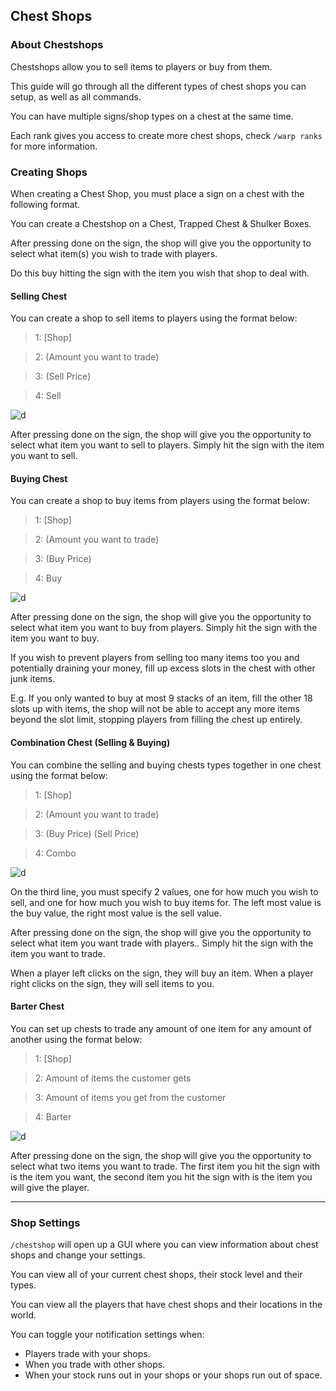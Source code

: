 ## Chest Shops

### **About Chestshops**

Chestshops allow you to sell items to players or buy from them.

This guide will go through all the different types of chest shops you can setup, as well as all commands.

You can have multiple signs/shop types on a chest at the same time.

Each rank gives you access to create more chest shops, check `/warp ranks` for more information.


### **Creating Shops**

When creating a Chest Shop, you must place a sign on a chest with the following format.

You can create a Chestshop on a Chest, Trapped Chest & Shulker Boxes.

After pressing done on the sign, the shop will give you the opportunity to select what item(s) you wish to trade with players.

Do this buy hitting the sign with the item you wish that shop to deal with.


#### **Selling Chest**
You can create a shop to sell items to players using the format below:

> 1: [Shop]

> 2: (Amount you want to trade)

> 3: (Sell Price)

> 4: Sell

![d](https://imgur.com/MrWfFG6.png)

After pressing done on the sign, the shop will give you the opportunity to select what item you want to sell to players.
Simply hit the sign with the item you want to sell.

#### **Buying Chest**
You can create a shop to buy items from players using the format below:

> 1: [Shop]

> 2: (Amount you want to trade)

> 3: (Buy Price)

> 4: Buy

![d](https://imgur.com/PcHLZjJ.png)

After pressing done on the sign, the shop will give you the opportunity to select what item you want to buy from players.
Simply hit the sign with the item you want to buy.

If you wish to prevent players from selling too many items too you and potentially draining your money, fill up excess slots in the chest with other junk items.

E.g. If you only wanted to buy at most 9 stacks of an item, fill the other 18 slots up with items, the shop will not be able to accept any more items beyond the slot limit, stopping players from filling the chest up entirely.


#### **Combination Chest (Selling & Buying)**
You can combine the selling and buying chests types together in one chest using the format below:

> 1: [Shop]

> 2: (Amount you want to trade)

> 3: (Buy Price) (Sell Price)

> 4: Combo

![d](https://imgur.com/Q6cLeHa.png)

On the third line, you must specify 2 values, one for how much you wish to sell, and one for how much you wish to buy items for.
The left most value is the buy value, the right most value is the sell value.

After pressing done on the sign, the shop will give you the opportunity to select what item you want trade with players..
Simply hit the sign with the item you want to trade.

When a player left clicks on the sign, they will buy an item. When a player right clicks on the sign, they will sell items to you.

#### **Barter Chest**
You can set up chests to trade any amount of one item for any amount of another using the format below:

> 1: [Shop]

> 2: Amount of items the customer gets

> 3: Amount of items you get from the customer

> 4: Barter

![d](https://imgur.com/EWQCakt.png)

After pressing done on the sign, the shop will give you the opportunity to select what two items you want to trade.
The first item you hit the sign with is the item you want, the second item you hit the sign with is the item you will give the player.

---

### Shop Settings
`/chestshop`  will open up a GUI where you can view information about chest shops and change your settings.

You can view all of your current chest shops, their stock level and their types.

You can view all the players that have chest shops and their locations in the world.

You can toggle your notification settings when:

* Players trade with your shops.
* When you trade with other shops.
* When your stock runs out in your shops or your shops run out of space.
